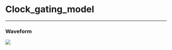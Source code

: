# Clock_gating_model


---
### Waveform
![](https://github.com/genie-earth/Verilog_HDL/waveform.jpg)
